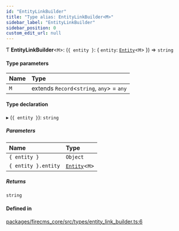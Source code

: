 ```yaml
---
id: "EntityLinkBuilder"
title: "Type alias: EntityLinkBuilder<M>"
sidebar_label: "EntityLinkBuilder"
sidebar_position: 0
custom_edit_url: null
---
```


Ƭ **EntityLinkBuilder**\<`M`\>: (`{ entity }`: \{ `entity`: [`Entity`](../interfaces/Entity.md)\<`M`\>  }) => `string`

#### Type parameters

| Name | Type |
| :------ | :------ |
| `M` | extends `Record`\<`string`, `any`\> = `any` |

#### Type declaration

▸ (`{ entity }`): `string`

##### Parameters

| Name | Type |
| :------ | :------ |
| `{ entity }` | `Object` |
| `{ entity }.entity` | [`Entity`](../interfaces/Entity.md)\<`M`\> |

##### Returns

`string`

#### Defined in

[packages/firecms_core/src/types/entity_link_builder.ts:6](https://github.com/FireCMSco/firecms/blob/d45f3739/packages/firecms_core/src/types/entity_link_builder.ts#L6)
